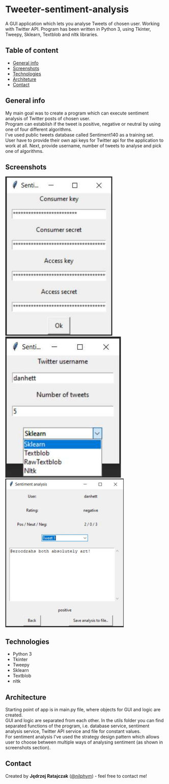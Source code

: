 # Tweeter-sentiment-analysis
A GUI application which lets you analyse Tweets of chosen user. Working with Twitter API.
Program has been written in Python 3, using Tkinter, Tweepy, Sklearn, Textblob and nltk libraries.

## Table of content
* [General info](#general-info)
* [Screenshots](#screenshots)
* [Technologies](#technologies)
* [Architeture](#architecture)
* [Contact](#contact)

## General info
My main goal was to create a program which can execute sentiment analysis of Twitter posts of chosen user.  
Program can establish if the tweet is positive, negative or neutral by using one of four different algorithms.  
I've used public tweets database called Sentiment140 as a training set.  
User have to provide their own api keys for Twitter api for the application to work at all. Next, provide username, number of tweets to analyse and pick one of algorithms.

## Screenshots
![Example screenshot 1](./sample-photos/1.PNG)  
![Example screenshot 2](./sample-photos/2.PNG)  
![Example screenshot 3](./sample-photos/3.PNG)

## Technologies
* Python 3
* Tkinter
* Tweepy
* Sklearn
* Textblob
* nltk

## Architecture
Starting point of app is in main.py file, where objects for GUI and logic are created.  
GUI and logic are separated from each other. In the utils folder you can find separated functions of the program, i.e. database service, sentiment analysis service, Twitter API service and file for constant values.  
For sentiment analysis I've used the strategy design pattern which allows user to choose between multiple ways of analysing sentiment (as shown in screenshots section).

## Contact
Created by **Jędrzej Ratajczak** ([@nilphym](https://github.com/nilphym)) - feel free to contact me!
